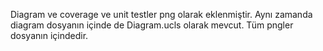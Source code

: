 Diagram ve coverage  ve unit testler png olarak eklenmiştir.
Aynı zamanda diagram dosyanın içinde de Diagram.ucls olarak mevcut.
Tüm pngler dosyanın içindedir.
